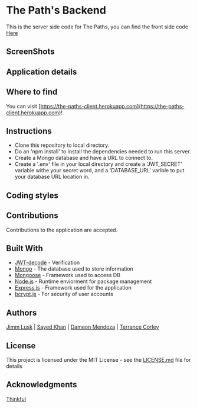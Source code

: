 # The Path's Backend
This is the server side code for The Paths,
you can find the front side code [Here](https://github.com/ThePaths/client)

## ScreenShots

## Application details

## Where to find

You can visit [https://the-paths-client.herokuapp.com](https://the-paths-client.herokuapp.com)!

## Instructions

- Clone this repository to local directory.
- Do an 'npm install' to install the dependencies needed to run this server.
- Create a Mongo database and have a URL to connect to.
- Create a '.env' file in your local directory and create a 'JWT_SECRET' variable withe your secret word, and   a 'DATABASE_URL' varible to put your database URL location in.

## Coding styles

## Contributions

Contributions to the application are accepted. 

## Built With

- [JWT-decode](https://www.npmjs.com/package/jwt-decode) - Verification
- [Mongo](https://www.mongodb.com) - The database used to store information
- [Mongoose](http://mongoosejs.com/docs/guide.html) - Framework used to access DB
- [Node.js](https://nodejs.org/en) - Runtime enviorment for package management
- [Express.js](https://expressjs.com) - Framework used for the application
- [bcrypt.js](https://www.npmjs.com/package/bcryptjs) - For security of user accounts


## Authors
[Jimm Lusk](https://github.com/jimmlusk) | [Sayed Khan](https://github.com/arsalonk) | [Dameon Mendoza](https://github.com/Dameon1) | [Terrance Corley](https://terrancecorley.com)

## License

This project is licensed under the MIT License - see the [LICENSE.md](LICENSE.md) file for details

## Acknowledgments

[Thinkful](https://www.thinkful.com/)

